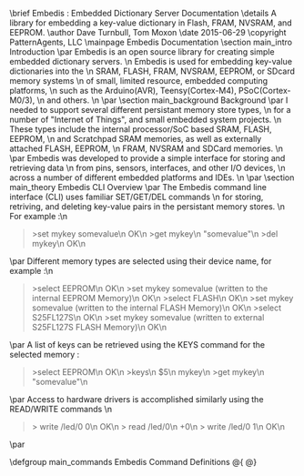 \brief		Embedis : Embedded Dictionary Server Documentation
\details	A library for embedding a key-value dictionary in Flash, FRAM, NVSRAM, and EEPROM. 
\author		Dave Turnbull, Tom Moxon
\date		2015-06-29
\copyright	PatternAgents, LLC
\mainpage	Embedis Documentation
\section	main_intro Introduction
\par
Embedis is an open source library for creating simple embedded dictionary servers. \n
Embedis is used for embedding key-value dictionaries into the \n
SRAM, FLASH, FRAM, NVSRAM, EEPROM, or SDcard memory systems \n
of small, limited resource, embedded computing platforms, \n
such as the Arduino(AVR), Teensy(Cortex-M4), PSoC(Cortex-M0/3), \n
and others. \n
\par
\section	main_background Background
\par
I needed to support several different persistant memory store types, \n
for a number of "Internet of Things", and small embedded system projects. \n
These types include the internal processor/SoC based SRAM, FLASH, EEPROM, \n
and Scratchpad SRAM memories, as well as externally attached FLASH, EEPROM, \n
FRAM, NVSRAM and SDCard memories. \n
\par
Embedis was developed to provide a simple interface for storing and retrieving data \n
from pins, sensors, interfaces, and other I/O devices, \n
across a number of different embedded platforms and IDEs. \n
\par
\section	main_theory Embedis CLI Overview 
\par
The Embedis command line interface (CLI) uses familiar SET/GET/DEL commands \n
for storing, retriving, and deleting key-value pairs in the persistant memory stores. \n
For example :\n
> \>set mykey somevalue\n
> OK\n
> \>get mykey\n
> "somevalue"\n
> \>del mykey\n
> OK\n

\par
Different memory types are selected using their device name, for example :\n
> \>select EEPROM\n
> OK\n
> \>set mykey somevalue (written to the internal EEPROM Memory)\n
> OK\n
> \>select FLASH\n
> OK\n
> \>set mykey somevalue (written to the internal FLASH Memory)\n
> OK\n
> \>select S25FL127S\n
> OK\n
> \>set mykey somevalue (written to external S25FL127S FLASH Memory)\n
> OK\n

\par
A list of keys can be retrieved using the KEYS command for the selected memory :
> \>select EEPROM\n
> OK\n
> \>keys\n
> $5\n
> mykey\n
> \>get mykey\n
> "somevalue"\n

\par
Access to hardware drivers is accomplished similarly using the READ/WRITE commands \n
> \> write /led/0 0\n
> OK\n
> \> read /led/0\n
> +0\n
> \> write /led/0 1\n
> OK\n


\par

\defgroup main_commands Embedis Command Definitions
@{
@}


